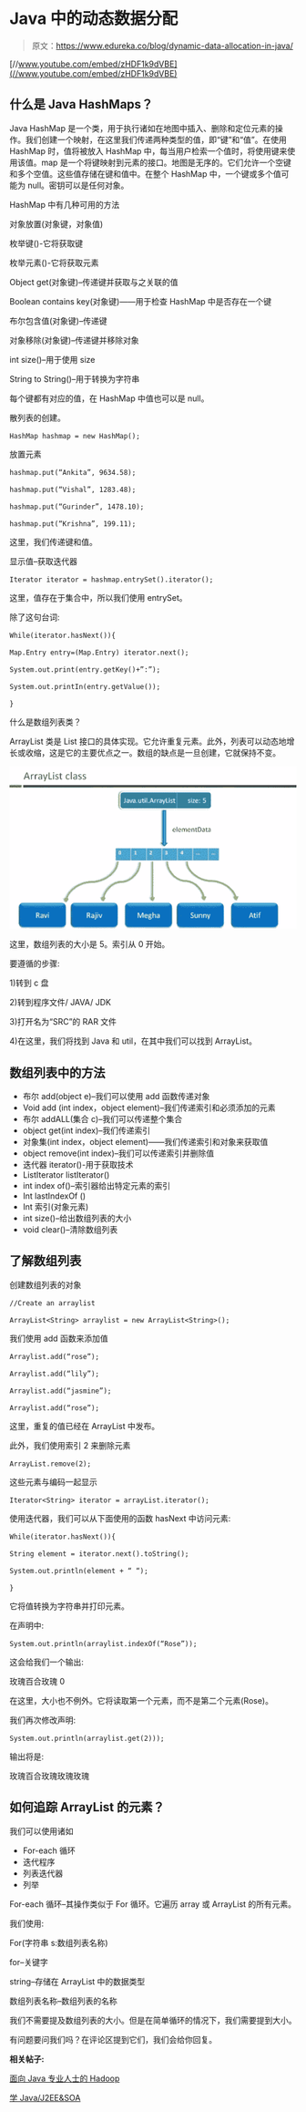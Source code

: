 # Java 中的动态数据分配

> 原文：<https://www.edureka.co/blog/dynamic-data-allocation-in-java/>

[//www.youtube.com/embed/zHDF1k9dVBE](//www.youtube.com/embed/zHDF1k9dVBE)

## **什么是 Java HashMaps？**

Java HashMap 是一个类，用于执行诸如在地图中插入、删除和定位元素的操作。我们创建一个映射，在这里我们传递两种类型的值，即“键”和“值”。在使用 HashMap 时，值将被放入 HashMap 中，每当用户检索一个值时，将使用键来使用该值。map 是一个将键映射到元素的接口。地图是无序的。它们允许一个空键和多个空值。这些值存储在键和值中。在整个 HashMap 中，一个键或多个值可能为 null。密钥可以是任何对象。

HashMap 中有几种可用的方法

对象放置(对象键，对象值)

枚举键()-它将获取键

枚举元素()-它将获取元素

Object get(对象键)–传递键并获取与之关联的值

Boolean contains key(对象键)——用于检查 HashMap 中是否存在一个键

布尔包含值(对象键)–传递键

对象移除(对象键)–传递键并移除对象

int size()–用于使用 size

String to String()–用于转换为字符串

每个键都有对应的值，在 HashMap 中值也可以是 null。

散列表的创建。

```
HashMap hashmap = new HashMap();
```

放置元素

```
hashmap.put(“Ankita”, 9634.58);
```

```
hashmap.put(“Vishal”, 1283.48);
```

```
hashmap.put(“Gurinder”, 1478.10);
```

```
hashmap.put(“Krishna”, 199.11);
```

这里，我们传递键和值。

显示值–获取迭代器

```
Iterator iterator = hashmap.entrySet().iterator();
```

这里，值存在于集合中，所以我们使用 entrySet。

除了这句台词:

```
While(iterator.hasNext()){
```

```
Map.Entry entry=(Map.Entry) iterator.next();
```

```
System.out.print(entry.getKey()+”:”);
```

```
System.out.printIn(entry.getValue());
```

```
}
```

什么是数组列表类？

ArrayList 类是 List 接口的具体实现。它允许重复元素。此外，列表可以动态地增长或收缩，这是它的主要优点之一。数组的缺点是一旦创建，它就保持不变。

![Dynamic Data Allocation in Java](img/06bbec068cae07d88a2cb2669fca8817.png "Dynamic Data Allocation in Java")

这里，数组列表的大小是 5。索引从 0 开始。

要遵循的步骤:

1)转到 c 盘

2)转到程序文件/ JAVA/ JDK

3)打开名为“SRC”的 RAR 文件

4)在这里，我们将找到 Java 和 util，在其中我们可以找到 ArrayList。

## **数组列表中的方法**

*   布尔 add(object e)–我们可以使用 add 函数传递对象
*   Void add (int index，object element)–我们传递索引和必须添加的元素
*   布尔 addALL(集合 c)–我们可以传递整个集合
*   object get(int index)–我们传递索引
*   对象集(int index，object element)——我们传递索引和对象来获取值
*   object remove(int index)–我们可以传递索引并删除值
*   迭代器 iterator()-用于获取技术
*   ListIterator listIterator()
*   int index of()–索引器给出特定元素的索引
*   Int lastIndexOf ()
*   Int 索引(对象元素)
*   int size()–给出数组列表的大小
*   void clear()–清除数组列表

## **了解数组列表**

创建数组列表的对象

```
//Create an arraylist
```

```
ArrayList<String> arraylist = new ArrayList<String>();
```

我们使用 add 函数来添加值

```
Arraylist.add(“rose”);
```

```
Arraylist.add(“lily”);
```

```
Arraylist.add(“jasmine”);
```

```
Arraylist.add(“rose”);
```

这里，重复的值已经在 ArrayList 中发布。

此外，我们使用索引 2 来删除元素

```
ArrayList.remove(2);
```

这些元素与编码一起显示

```
Iterator<String> iterator = arrayList.iterator();
```

使用迭代器，我们可以从下面使用的函数 hasNext 中访问元素:

```
While(iterator.hasNext()){
```

```
String element = iterator.next().toString();
```

```
System.out.println(element + “ “);
```

```
}
```

它将值转换为字符串并打印元素。

在声明中:

```
System.out.println(arraylist.indexOf(“Rose”));
```

这会给我们一个输出:

玫瑰百合玫瑰 0

在这里，大小也不例外。它将读取第一个元素，而不是第二个元素(Rose)。

我们再次修改声明:

```
System.out.println(arraylist.get(2)));
```

输出将是:

玫瑰百合玫瑰玫瑰玫瑰

## **如何追踪 ArrayList 的元素？**

我们可以使用诸如

*   For-each 循环
*   迭代程序
*   列表迭代器
*   列举

For-each 循环–其操作类似于 For 循环。它遍历 array 或 ArrayList 的所有元素。

我们使用:

For(字符串 s:数组列表名称)

for–关键字

string–存储在 ArrayList 中的数据类型

数组列表名称–数组列表的名称

我们不需要提及数组列表的大小。但是在简单循环的情况下，我们需要提到大小。

有问题要问我们吗？在评论区提到它们，我们会给你回复。

**相关帖子:**

[面向 Java 专业人士的 Hadoop](https://www.edureka.co/blog/videos/free-webinar-on-hadoop-for-java-professionals/ "Hadoop for Java Professionals")

[学 Java/J2EE&SOA](https://www.edureka.co/java-j2ee-soa-training "Learn Java/J2EE & SOA")
